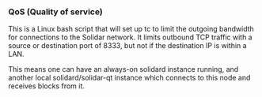 ### QoS (Quality of service) ###

This is a Linux bash script that will set up tc to limit the outgoing bandwidth for connections to the Solidar network. It limits outbound TCP traffic with a source or destination port of 8333, but not if the destination IP is within a LAN.

This means one can have an always-on solidard instance running, and another local solidard/solidar-qt instance which connects to this node and receives blocks from it.
